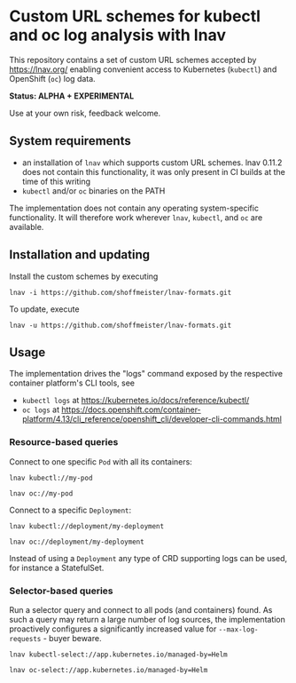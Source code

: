 # Custom URL schemes for kubectl and oc log analysis with lnav

This repository contains a set of custom URL schemes accepted by <https://lnav.org/> enabling convenient access to Kubernetes (`kubectl`) and OpenShift (`oc`) log data.

**Status: ALPHA + EXPERIMENTAL**

Use at your own risk, feedback welcome.

## System requirements

* an installation of `lnav` which supports custom URL schemes. lnav 0.11.2 does not contain this functionality, it was only present in CI builds at the time of this writing
* `kubectl` and/or `oc` binaries on the PATH

The implementation does not contain any operating system-specific functionality. It will therefore work wherever `lnav`, `kubectl`, and `oc` are available.

## Installation and updating

Install the custom schemes by executing

```shell
lnav -i https://github.com/shoffmeister/lnav-formats.git
```

To update, execute

```shell
lnav -u https://github.com/shoffmeister/lnav-formats.git
```

## Usage

The implementation drives the "logs" command exposed by the
respective container platform's CLI tools, see

* `kubectl logs` at <https://kubernetes.io/docs/reference/kubectl/>
* `oc logs` at <https://docs.openshift.com/container-platform/4.13/cli_reference/openshift_cli/developer-cli-commands.html>

### Resource-based queries

Connect to one specific `Pod` with all its containers:

```shell
lnav kubectl://my-pod

lnav oc://my-pod
```

Connect to a specific `Deployment`:

```shell
lnav kubectl://deployment/my-deployment

lnav oc://deployment/my-deployment
```

Instead of using a `Deployment` any type of CRD supporting
logs can be used, for instance a StatefulSet.

### Selector-based queries

Run a selector query and connect to all pods (and containers)
found. As such a query may return a large number of log sources,
the implementation proactively configures a significantly increased
value for `--max-log-requests` - buyer beware.

```shell
lnav kubectl-select://app.kubernetes.io/managed-by=Helm

lnav oc-select://app.kubernetes.io/managed-by=Helm
```
